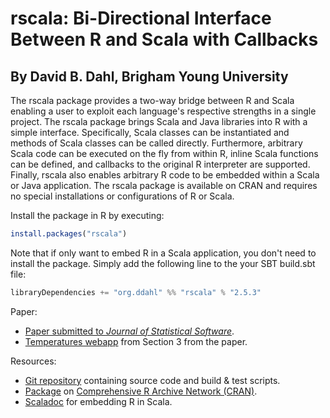 rscala: Bi-Directional Interface Between R and Scala with Callbacks
===================================================================

By David B. Dahl, Brigham Young University
------------------------------------------

The rscala package provides a two-way bridge between R and Scala enabling a
user to exploit each language's respective strengths in a single project. The
rscala package brings Scala and Java libraries into R with a simple interface.
Specifically, Scala classes can be instantiated and methods of Scala classes
can be called directly. Furthermore, arbitrary Scala code can be executed on
the fly from within R, inline Scala functions can be defined, and callbacks to
the original R interpreter are supported. Finally, rscala also enables
arbitrary R code to be embedded within a Scala or Java application.  The rscala
package is available on CRAN and requires no special installations or
configurations of R or Scala. 

Install the package in R by executing:

```R
install.packages("rscala") 
```

Note that if only want to embed R in a Scala application, you don't need to
install the package. Simply add the following line to the your SBT build.sbt
file:

```scala
libraryDependencies += "org.ddahl" %% "rscala" % "2.5.3"
```

Paper:

* [Paper submitted to *Journal of Statistical Software*](https://dahl.byu.edu/software/rscala/article.pdf).
* [Temperatures webapp](https://dahl.byu.edu/software/rscala/temperature/) from Section 3 from the paper.

Resources:

* [Git repository](https://github.com/dbdahl/rscala) containing source code and build & test scripts.
* [Package](https://cran.r-project.org/package=rscala) on [Comprehensive R Archive Network (CRAN)](http://cran.r-project.org/).
* [Scaladoc](https://dahl.byu.edu/software/rscala/scaladoc/org/ddahl/rscala/RClient.html) for embedding R in Scala.

